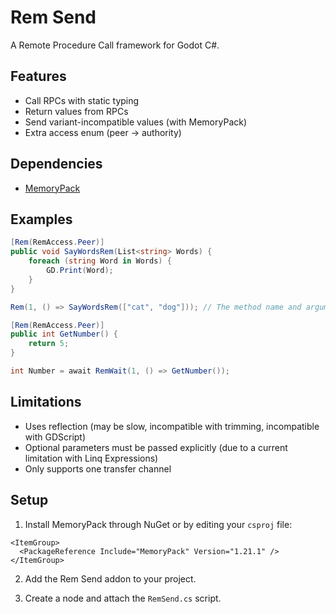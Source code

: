 # Rem Send

A Remote Procedure Call framework for Godot C#.

## Features

- Call RPCs with static typing
- Return values from RPCs
- Send variant-incompatible values (with MemoryPack)
- Extra access enum (peer -> authority)

## Dependencies
- [MemoryPack](https://github.com/Cysharp/MemoryPack)

## Examples

```cs
[Rem(RemAccess.Peer)]
public void SayWordsRem(List<string> Words) {
    foreach (string Word in Words) {
        GD.Print(Word);
    }
}

Rem(1, () => SayWordsRem(["cat", "dog"])); // The method name and arguments are extracted from the expression.
```

```cs
[Rem(RemAccess.Peer)]
public int GetNumber() {
    return 5;
}

int Number = await RemWait(1, () => GetNumber());
```

## Limitations

- Uses reflection (may be slow, incompatible with trimming, incompatible with GDScript)
- Optional parameters must be passed explicitly (due to a current limitation with Linq Expressions)
- Only supports one transfer channel

## Setup

1. Install MemoryPack through NuGet or by editing your `csproj` file:
```
<ItemGroup>
  <PackageReference Include="MemoryPack" Version="1.21.1" />
</ItemGroup>
```

2. Add the Rem Send addon to your project.

3. Create a node and attach the `RemSend.cs` script.